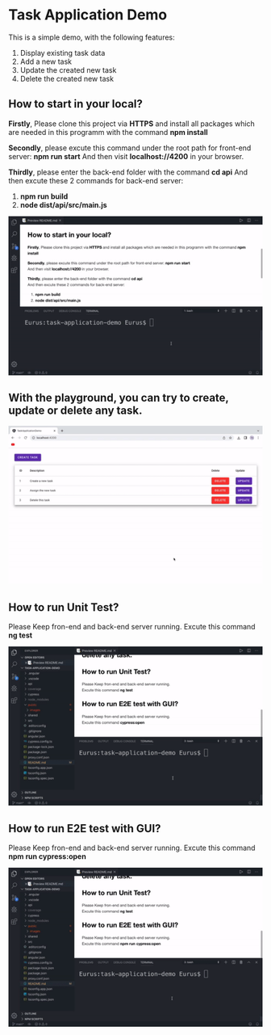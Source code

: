 # Task Application Demo

This is a simple demo, with the following features:

<ol>
  <li>Display existing task data</li>
  <li>Add a new task</li>
  <li>Update the created new task</li>
  <li>Delete the created new task</li>
</ol>

## How to start in your local?

**Firstly**, Please clone this project via **HTTPS** and install all packages which are needed in this programm with the command **npm install**

**Secondly**, please excute this command under the root path for front-end server: **npm run start**
And then visit **localhost://4200** in your browser.

**Thirdly**, please enter the back-end folder with the command **cd api**
And then excute these 2 commands for back-end server:
<ol>
  <li><strong>npm run build</strong></li>
  <li><strong>node dist/api/src/main.js</strong></li>
</ol>

![start the application](https://github.com/EurusBeCool/Eurus-TaskApplicationDemo/blob/main/public/images/how%20to%20start.gif)

## With the playground, you can try to create, update or delete any task.
![demo](https://github.com/EurusBeCool/Eurus-TaskApplicationDemo/blob/main/public/images/demo.gif)

## How to run Unit Test?
Please Keep fron-end and back-end server running.
Excute this command **ng test**

![UT test demo](https://github.com/EurusBeCool/Eurus-TaskApplicationDemo/blob/main/public/images/how%20to%20run%20ut.gif)

## How to run E2E test with GUI?
Please Keep fron-end and back-end server running.
Excute this command **npm run cypress:open**

![e2e test demo](https://github.com/EurusBeCool/Eurus-TaskApplicationDemo/blob/main/public/images/how%20to%20run%20e2e%20test.gif)

